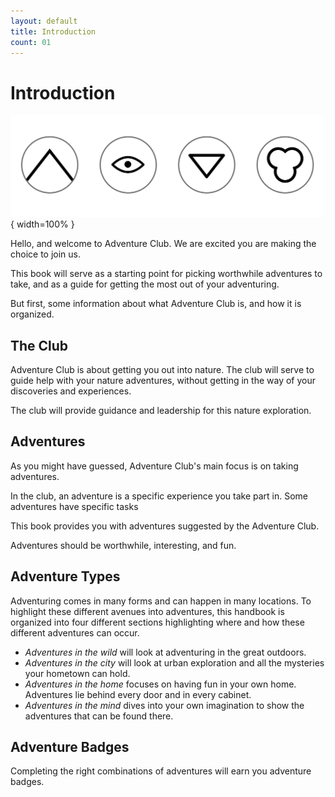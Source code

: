 ```yaml
---
layout: default
title: Introduction
count: 01
---
```


# Introduction

![](img/all.png){ width=100% }

Hello, and welcome to Adventure Club. We are excited you are making the choice to
join us.

This book will serve as a starting point for picking worthwhile adventures to take,
and as a guide for getting the most out of your adventuring.

But first, some information about what Adventure Club is, and how it is organized.

## The Club

Adventure Club is about getting you out into nature.
The club will serve to guide help with your nature adventures, without getting in the way of your discoveries and experiences.

The club will provide guidance and leadership for this nature exploration.

## Adventures

As you might have guessed, Adventure Club's main focus is on taking adventures.

In the club, an adventure is a specific experience you take part in.
Some adventures have specific tasks

This book provides you with adventures suggested by the Adventure Club.

Adventures should be worthwhile, interesting, and fun.

## Adventure Types

Adventuring comes in many forms and can happen in many locations.
To highlight these different avenues into adventures, this handbook is organized into four different sections highlighting where and how these different adventures can occur.

* _Adventures in the wild_ will look at adventuring in the great outdoors.
* _Adventures in the city_ will look at urban exploration and all the mysteries your hometown can hold.
* _Adventures in the home_ focuses on having fun in your own home. Adventures lie behind every door and in every cabinet.
* _Adventures in the mind_ dives into your own imagination to show the adventures that can be found there.

## Adventure Badges

Completing the right combinations of adventures will earn you adventure badges.
